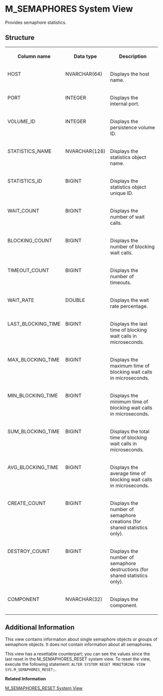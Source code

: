 <!-- loio20be163175191014b4a7cc89cbe84331 -->

# M\_SEMAPHORES System View

Provides semaphore statistics.



<a name="loio20be163175191014b4a7cc89cbe84331___m__s_e_m_a_p_h_o_r_e_s_1struct_M_SEMAPHORES"/>

## Structure


<table>
<tr>
<th valign="top">

Column name

</th>
<th valign="top">

Data type

</th>
<th valign="top">

Description

</th>
</tr>
<tr>
<td valign="top">

HOST

</td>
<td valign="top">

NVARCHAR\(64\)

</td>
<td valign="top">

Displays the host name.

</td>
</tr>
<tr>
<td valign="top">

PORT

</td>
<td valign="top">

INTEGER

</td>
<td valign="top">

Displays the internal port.

</td>
</tr>
<tr>
<td valign="top">

VOLUME\_ID

</td>
<td valign="top">

INTEGER

</td>
<td valign="top">

Displays the persistence volume ID.

</td>
</tr>
<tr>
<td valign="top">

STATISTICS\_NAME

</td>
<td valign="top">

NVARCHAR\(128\)

</td>
<td valign="top">

Displays the statistics object name.

</td>
</tr>
<tr>
<td valign="top">

STATISTICS\_ID

</td>
<td valign="top">

BIGINT

</td>
<td valign="top">

Displays the statistics object unique ID.

</td>
</tr>
<tr>
<td valign="top">

WAIT\_COUNT

</td>
<td valign="top">

BIGINT

</td>
<td valign="top">

Displays the number of wait calls.

</td>
</tr>
<tr>
<td valign="top">

BLOCKING\_COUNT

</td>
<td valign="top">

BIGINT

</td>
<td valign="top">

Displays the number of blocking wait calls.

</td>
</tr>
<tr>
<td valign="top">

TIMEOUT\_COUNT

</td>
<td valign="top">

BIGINT

</td>
<td valign="top">

Displays the number of timeouts.

</td>
</tr>
<tr>
<td valign="top">

WAIT\_RATE

</td>
<td valign="top">

DOUBLE

</td>
<td valign="top">

Displays the wait rate percentage.

</td>
</tr>
<tr>
<td valign="top">

LAST\_BLOCKING\_TIME

</td>
<td valign="top">

BIGINT

</td>
<td valign="top">

Displays the last time of blocking wait calls in microseconds.

</td>
</tr>
<tr>
<td valign="top">

MAX\_BLOCKING\_TIME

</td>
<td valign="top">

BIGINT

</td>
<td valign="top">

Displays the maximum time of blocking wait calls in microseconds.

</td>
</tr>
<tr>
<td valign="top">

MIN\_BLOCKING\_TIME

</td>
<td valign="top">

BIGINT

</td>
<td valign="top">

Displays the minimum time of blocking wait calls in microseconds.

</td>
</tr>
<tr>
<td valign="top">

SUM\_BLOCKING\_TIME

</td>
<td valign="top">

BIGINT

</td>
<td valign="top">

Displays the total time of blocking wait calls in microseconds.

</td>
</tr>
<tr>
<td valign="top">

AVG\_BLOCKING\_TIME

</td>
<td valign="top">

BIGINT

</td>
<td valign="top">

Displays the average time of blocking wait calls in microseconds.

</td>
</tr>
<tr>
<td valign="top">

CREATE\_COUNT

</td>
<td valign="top">

BIGINT

</td>
<td valign="top">

Displays the number of semaphore creations \(for shared statistics only\).

</td>
</tr>
<tr>
<td valign="top">

DESTROY\_COUNT

</td>
<td valign="top">

BIGINT

</td>
<td valign="top">

Displays the number of semaphore destructions \(for shared statistics only\).

</td>
</tr>
<tr>
<td valign="top">

COMPONENT

</td>
<td valign="top">

NVARCHAR\(32\)

</td>
<td valign="top">

Displays the component.

</td>
</tr>
</table>



<a name="loio20be163175191014b4a7cc89cbe84331___m__s_e_m_a_p_h_o_r_e_s_1fulldesc_M_SEMAPHORES"/>

## Additional Information

This view contains information about single semaphore objects or groups of semaphore objects. It does not contain information about all semaphores.

This view has a resettable counterpart; you can see the values since the last reset in the M\_SEMAPHORES\_RESET system view. To reset the view, execute the following statement: `ALTER SYSTEM RESET MONITORING VIEW SYS.M_SEMAPHORES_RESET;`.

**Related Information**  


[M\_SEMAPHORES\_RESET System View](m-semaphores-reset-system-view-20be55f.md "Provides semaphore statistics since the last reset.")

